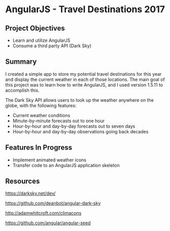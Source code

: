 # AngularJS - Travel Destinations 2017

## Project Objectives

* Learn and utilize AngularJS
* Consume a third party API (Dark Sky)

## Summary

I created a simple app to store my potential travel destinations for this year and display the current weather in each of those locations. The main goal of this project was to learn how to write AngularJS, and I used version 1.5.11 to accomplish this.

The Dark Sky API allows users to look up the weather anywhere on the globe, with the following features:

* Current weather conditions
* Minute-by-minute forecasts out to one hour
* Hour-by-hour and day-by-day forecasts out to seven days
* Hour-by-hour and day-by-day observations going back decades

## Features In Progress

* Implement animated weather icons
* Transfer code to an AngularJS application skeleton

## Resources

https://darksky.net/dev/

https://github.com/deanbot/angular-dark-sky

http://adamwhitcroft.com/climacons

https://github.com/angular/angular-seed






